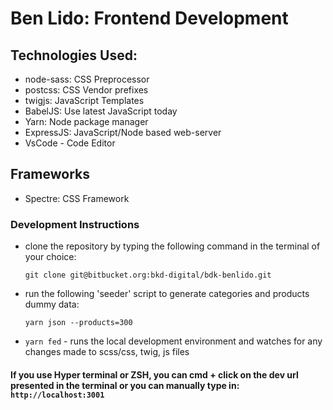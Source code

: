 # Ben Lido: Frontend Development

## Technologies Used:

- node-sass: CSS Preprocessor
- postcss: CSS Vendor prefixes
- twigjs: JavaScript Templates
- BabelJS: Use latest JavaScript today
- Yarn: Node package manager
- ExpressJS: JavaScript/Node based web-server
- VsCode - Code Editor

## Frameworks

- Spectre: CSS Framework

### Development Instructions

- clone the repository by typing the following command in the terminal of your choice:

  `git clone git@bitbucket.org:bkd-digital/bdk-benlido.git`

- run the following 'seeder' script to generate categories and products dummy data:

  `yarn json --products=300`

- `yarn fed` - runs the local development environment and watches for any changes made to scss/css, twig, js files

#### If you use Hyper terminal or ZSH, you can cmd + click on the dev url presented in the terminal or you can manually type in: `http://localhost:3001`
